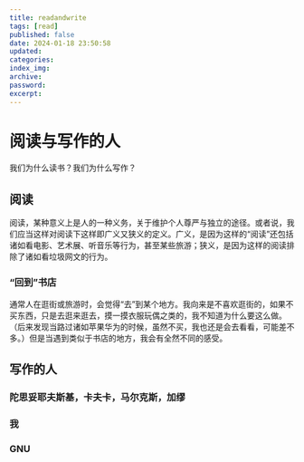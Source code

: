 ```yaml
---
title: readandwrite
tags: [read]
published: false
date: 2024-01-18 23:50:58
updated:
categories:
index_img:
archive:
password:
excerpt:
---
```


<!-- TODO: not finished -->

# 阅读与写作的人

我们为什么读书？我们为什么写作？

## 阅读

阅读，某种意义上是人的一种义务，关于维护个人尊严与独立的途径。或者说，我们应当这样对阅读下这样即广义又狭义的定义。广义，是因为这样的“阅读”还包括诸如看电影、艺术展、听音乐等行为，甚至某些旅游；狭义，是因为这样的阅读排除了诸如看垃圾网文的行为。

### “回到”书店

通常人在逛街或旅游时，会觉得“去”到某个地方。我向来是不喜欢逛街的，如果不买东西，只是去逛来逛去，摸一摸衣服玩偶之类的，我不知道为什么要这么做。（后来发现当路过诸如苹果华为的时候，虽然不买，我也还是会去看看，可能差不多。）但是当遇到类似于书店的地方，我会有全然不同的感受。

## 写作的人

### 陀思妥耶夫斯基，卡夫卡，马尔克斯，加缪

### 我

### GNU
